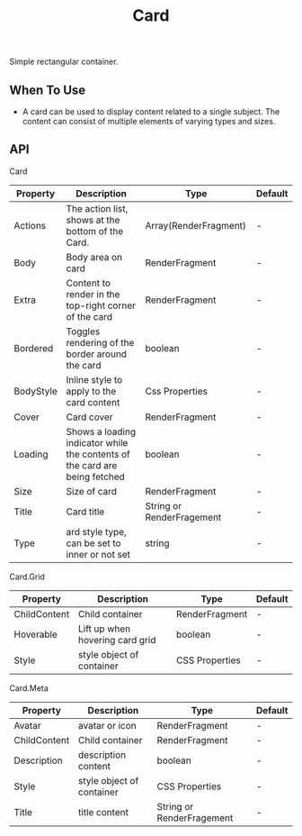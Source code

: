 ﻿---
category: Components
type: Data Display
title: Card
cover: https://gw.alipayobjects.com/zos/antfincdn/NqXt8DJhky/Card.svg
---

Simple rectangular container.

## When To Use

- A card can be used to display content related to a single subject. The content can consist of multiple elements of varying types and sizes.


## API


Card

| Property             | Description                                         | Type          | Default    |
| ---------------- | -------------------------------------------- | ------------- | --------- |
| Actions |The action list, shows at the bottom of the Card.   | Array(RenderFragment) |-        |
| Body |Body area on card | RenderFragment |-        |
| Extra |Content to render in the top-right corner of the card | RenderFragment |-        |
| Bordered |Toggles rendering of the border around the card | boolean |-        |
| BodyStyle |Inline style to apply to the card content | Css Properties |-        |
| Cover |Card cover | RenderFragment |-        |
| Loading |Shows a loading indicator while the contents of the card are being fetched | boolean |-        |
| Size |	Size of card | RenderFragment |-        |
| Title |	Card title | String or RenderFragement |-        |
| Type |ard style type, can be set to inner or not set | string |-        |

Card.Grid

| Property             | Description                                         | Type          | Default    |
| ---------------- | -------------------------------------------- | ------------- | --------- |
| ChildContent | Child container | RenderFragment |-        |
| Hoverable | Lift up when hovering card grid | boolean |-        |
| Style | style object of container | CSS Properties |-        |

Card.Meta

| Property             | Description                                         | Type          | Default    |
| ---------------- | -------------------------------------------- | ------------- | --------- |
| Avatar | 	avatar or icon | RenderFragment |-        |
| ChildContent | Child  container | RenderFragment |-        |
| Description | description content | boolean |-        |
| Style | style object of container| CSS Properties |-        |
| Title |	title content | String or RenderFragement |-        |